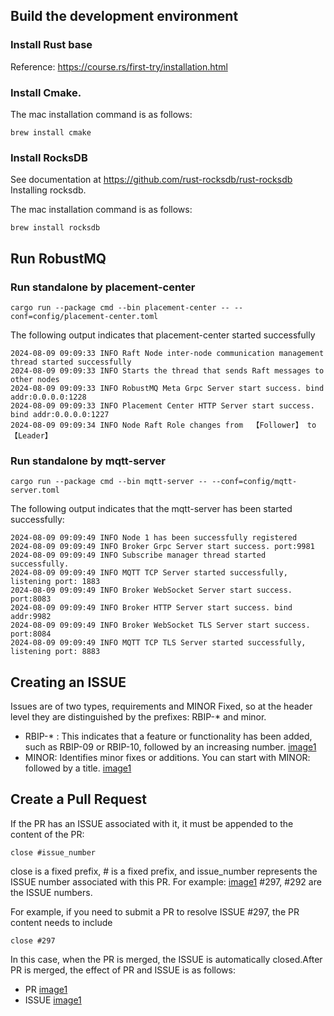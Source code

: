 ## Build the development environment
### Install Rust base

Reference: https://course.rs/first-try/installation.html

### Install Cmake.

The mac installation command is as follows:
```
brew install cmake
```

### Install RocksDB

See documentation at https://github.com/rust-rocksdb/rust-rocksdb Installing rocksdb.

The mac installation command is as follows:
```
brew install rocksdb
```

## Run RobustMQ

### Run standalone by placement-center
```
cargo run --package cmd --bin placement-center -- --conf=config/placement-center.toml
```
The following output indicates that placement-center started successfully
```
2024-08-09 09:09:33 INFO Raft Node inter-node communication management thread started successfully
2024-08-09 09:09:33 INFO Starts the thread that sends Raft messages to other nodes
2024-08-09 09:09:33 INFO RobustMQ Meta Grpc Server start success. bind addr:0.0.0.0:1228
2024-08-09 09:09:33 INFO Placement Center HTTP Server start success. bind addr:0.0.0.0:1227
2024-08-09 09:09:34 INFO Node Raft Role changes from  【Follower】 to 【Leader】
```

### Run standalone by mqtt-server
```
cargo run --package cmd --bin mqtt-server -- --conf=config/mqtt-server.toml
```
The following output indicates that the mqtt-server has been started successfully:
```
2024-08-09 09:09:49 INFO Node 1 has been successfully registered
2024-08-09 09:09:49 INFO Broker Grpc Server start success. port:9981
2024-08-09 09:09:49 INFO Subscribe manager thread started successfully.
2024-08-09 09:09:49 INFO MQTT TCP Server started successfully, listening port: 1883
2024-08-09 09:09:49 INFO Broker WebSocket Server start success. port:8083
2024-08-09 09:09:49 INFO Broker HTTP Server start success. bind addr:9982
2024-08-09 09:09:49 INFO Broker WebSocket TLS Server start success. port:8084
2024-08-09 09:09:49 INFO MQTT TCP TLS Server started successfully, listening port: 8883
```

## Creating an ISSUE
Issues are of two types, requirements and MINOR Fixed, so at the header level they are distinguished by the prefixes: RBIP-* and minor.

- RBIP-* : This indicates that a feature or functionality has been added, such as RBIP-09 or RBIP-10, followed by an increasing number.
[image1](../images/image-1.png)
- MINOR: Identifies minor fixes or additions. You can start with MINOR: followed by a title.
[image1](../images/image-2.png)

## Create a Pull Request
If the PR has an ISSUE associated with it, it must be appended to the content of the PR:
```
close #issue_number
```

close is a fixed prefix, # is a fixed prefix, and issue_number represents the ISSUE number associated with this PR. For example:
[image1](../images/image-5.png)
#297, #292 are the ISSUE numbers.

For example, if you need to submit a PR to resolve ISSUE #297, the PR content needs to include
```
close #297
```

In this case, when the PR is merged, the ISSUE is automatically closed.After PR is merged, the effect of PR and ISSUE is as follows:
- PR
[image1](../images/image-3.png)
- ISSUE
[image1](../images/image-4.png)